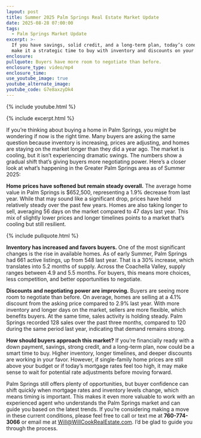```yaml
---
layout: post
title: Summer 2025 Palm Springs Real Estate Market Update
date: 2025-08-28 07:00:00
tags:
  - Palm Springs Market Update
excerpt: >-
  If you have savings, solid credit, and a long-term plan, today’s conditions
  make it a strategic time to buy with inventory and discounts on your side.
enclosure:
pullquote: Buyers have more room to negotiate than before.
enclosure_type: video/mp4
enclosure_time:
use_youtube_image: true
youtube_alternate_image:
youtube_code: G7e8axzyDk4
---
```

{% include youtube.html %}

{% include excerpt.html %}

If you’re thinking about buying a home in Palm Springs, you might be wondering if now is the right time. Many buyers are asking the same question because inventory is increasing, prices are adjusting, and homes are staying on the market longer than they did a year ago. The market is cooling, but it isn’t experiencing dramatic swings. The numbers show a gradual shift that’s giving buyers more negotiating power. Here’s a closer look at what’s happening in the Greater Palm Springs area as of Summer 2025:

**Home prices have softened but remain steady overall.** The average home value in Palm Springs is $652,500, representing a 1.9% decrease from last year. While that may sound like a significant drop, prices have held relatively steady over the past few years. Homes are also taking longer to sell, averaging 56 days on the market compared to 47 days last year. This mix of slightly lower prices and longer timelines points to a market that’s cooling but still resilient.

{% include pullquote.html %}

**Inventory has increased and favors buyers.** One of the most significant changes is the rise in available homes. As of early Summer, Palm Springs had 661 active listings, up from 548 last year. That is a 30% increase, which translates into 5.2 months of supply. Across the Coachella Valley, supply ranges between 4.9 and 5.5 months. For buyers, this means more choices, less competition, and better opportunities to negotiate.

**Discounts and negotiating power are improving.** Buyers are seeing more room to negotiate than before. On average, homes are selling at a 4.1% discount from the asking price compared to 2.9% last year. With more inventory and longer days on the market, sellers are more flexible, which benefits buyers. At the same time, sales activity is holding steady. Palm Springs recorded 128 sales over the past three months, compared to 120 during the same period last year, indicating that demand remains strong.

**How should buyers approach this market?** If you’re financially ready with a down payment, savings, strong credit, and a long-term plan, now could be a smart time to buy. Higher inventory, longer timelines, and deeper discounts are working in your favor. However, if single-family home prices are still above your budget or if today’s mortgage rates feel too high, it may make sense to wait for potential rate adjustments before moving forward.

Palm Springs still offers plenty of opportunities, but buyer confidence can shift quickly when mortgage rates and inventory levels change, which means timing is important. This makes it even more valuable to work with an experienced agent who understands the Palm Springs market and can guide you based on the latest trends. If you’re considering making a move in these current conditions, please feel free to call or text me at **760-774-3066** or email me at [Will@WillCookRealEstate.com](mailto:Will@WillCookRealEstate.com). I’d be glad to guide you through the process.